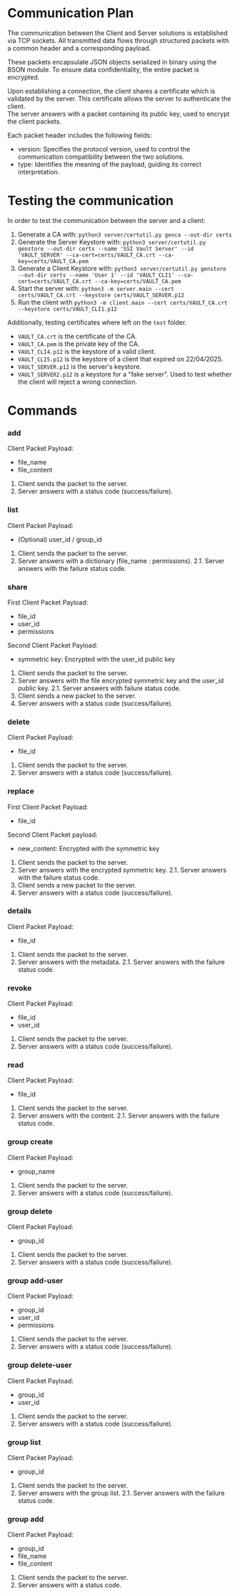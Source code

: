 # Communication Plan

The communication between the Client and Server solutions is established via TCP sockets.
All transmitted data flows through structured packets with a common header and a corresponding payload.  

These packets encapsulate JSON objects serialized in binary using the BSON module.
To ensure data confidentiality, the entire packet is encrypted.  

Upon establishing a connection, the client shares a certificate which is validated by the server.
This certificate allows the server to authenticate the client.  
The server answers with a packet containing its public key, used to encrypt the client packets.  

Each packet header includes the following fields:

- version: Specifies the protocol version, used to control the communication compatibility between the two solutions.
- type: Identifies the meaning of the payload, guiding its correct interpretation.

# Testing the communication

In order to test the communication between the server and a client:
1. Generate a CA with: `python3 server/certutil.py genca --out-dir certs`
2. Generate the Server Keystore with: `python3 server/certutil.py genstore --out-dir certs --name 'SSI Vault Server' --id 'VAULT_SERVER' --ca-cert=certs/VAULT_CA.crt --ca-key=certs/VAULT_CA.pem`
3. Generate a Client Keystore with: `python3 server/certutil.py genstore --out-dir certs --name 'User 1' --id 'VAULT_CLI1' --ca-cert=certs/VAULT_CA.crt --ca-key=certs/VAULT_CA.pem`
4. Start the server with: `python3 -m server.main --cert certs/VAULT_CA.crt --keystore certs/VAULT_SERVER.p12`
5. Run the client with `python3 -m client.main --cert certs/VAULT_CA.crt --keystore certs/VAULT_CLI1.p12`

Additionally, testing certificates where left on the `test` folder.
- `VAULT_CA.crt` is the certificate of the CA.
- `VAULT_CA.pem` is the private key of the CA.
- `VAULT_CLI4.p12` is the keystore of a valid client.
- `VAULT_CLI5.p12` is the keystore of a client that expired on 22/04/2025.
- `VAULT_SERVER.p12` is the server's keystore.
- `VAULT_SERVER2.p12` is a keystore for a "fake server". Used to test whether the client will reject a wrong connection.

# Commands

### add 

Client Packet Payload:
- file_name
- file_content

1. Client sends the packet to the server.
2. Server answers with a status code (success/failure).

### list

Client Packet Payload:
- (Optional) user_id / group_id

1. Client sends the packet to the server.
2. Server answers with a dictionary (file_name : permissions).
2.1. Server answers with the failure status code.

### share

First Client Packet Payload:
- file_id
- user_id
- permissions

Second Client Packet Payload:
- symmetric key: Encrypted with the user_id public key

1. Client sends the packet to the server.
2. Server answers with the file encrypted symmetric key and the user_id public key.
2.1. Server answers with failure status code.
3. Client sends a new packet to the server.
4. Server answers with a status code (success/failure).

### delete

Client Packet Payload:
- file_id

1. Client sends the packet to the server.
2. Server answers with a status code (success/failure).

### replace

First Client Packet Payload:
- file_id

Second Client Packet payload:
- new_content: Encrypted with the symmetric key

1. Client sends the packet to the server.
2. Server answers with the encrypted symmetric key.
2.1. Server answers with the failure status code.
3. Client sends a new packet to the server.
4. Server answers with a status code (success/failure).

### details

Client Packet Payload:
- file_id

1. Client sends the packet to the server.
2. Server answers with the metadata.
2.1. Server answers with the failure status code.

### revoke

Client Packet Payload:
- file_id
- user_id

1. Client sends the packet to the server.
2. Server answers with a status code (success/failure).

### read

Client Packet Payload:
- file_id

1. Client sends the packet to the server.
2. Server answers with the content.
2.1. Server answers with the failure status code.

### group create

Client Packet Payload:
- group_name

1. Client sends the packet to the server.
2. Server answers with a status code (success/failure).

### group delete

Client Packet Payload:
- group_id

1. Client sends the packet to the server.
2. Server answers with a status code (success/failure).

### group add-user

Client Packet Payload:
- group_id
- user_id
- permissions

1. Client sends the packet to the server.
2. Server answers with a status code (success/failure).

### group delete-user

Client Packet Payload:
- group_id
- user_id

1. Client sends the packet to the server.
2. Server answers with a status code (success/failure).

### group list

Client Packet Payload:
- group_id

1. Client sends the packet to the server.
2. Server answers with the group list.
2.1. Server answers with the failure status code.

### group add

Client Packet Payload:
- group_id
- file_name
- file_content

1. Client sends the packet to the server.
2. Server answers with a status code.